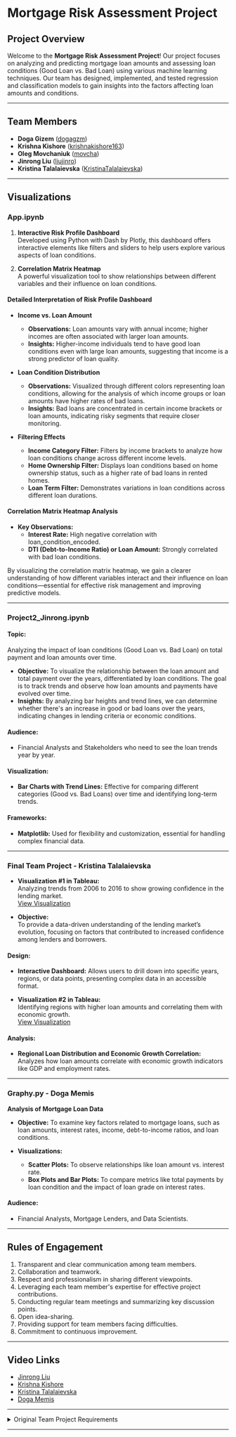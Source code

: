 # Mortgage Risk Assessment Project

## Project Overview

Welcome to the **Mortgage Risk Assessment Project**! Our project focuses on analyzing and predicting mortgage loan amounts and assessing loan conditions (Good Loan vs. Bad Loan) using various machine learning techniques. Our team has designed, implemented, and tested regression and classification models to gain insights into the factors affecting loan amounts and conditions.

---

## Team Members

- **Doga Gizem** ([dogagzm](https://github.com/dogagzm))
- **Krishna Kishore** ([krishnakishore163](https://github.com/krishnakishore163))
- **Oleg Movchaniuk** ([movcha](https://github.com/movcha))
- **Jinrong Liu** ([liujinro](https://github.com/liujinro))
- **Kristina Talalaievska** ([KristinaTalalaievska](https://github.com/KristinaTalalaievska))

---

## Visualizations

### **App.ipynb**

1. **Interactive Risk Profile Dashboard**  
   Developed using Python with Dash by Plotly, this dashboard offers interactive elements like filters and sliders to help users explore various aspects of loan conditions.

2. **Correlation Matrix Heatmap**  
   A powerful visualization tool to show relationships between different variables and their influence on loan conditions.

#### **Detailed Interpretation of Risk Profile Dashboard**

- **Income vs. Loan Amount**  
  - **Observations:** Loan amounts vary with annual income; higher incomes are often associated with larger loan amounts.
  - **Insights:** Higher-income individuals tend to have good loan conditions even with large loan amounts, suggesting that income is a strong predictor of loan quality.

- **Loan Condition Distribution**  
  - **Observations:** Visualized through different colors representing loan conditions, allowing for the analysis of which income groups or loan amounts have higher rates of bad loans.
  - **Insights:** Bad loans are concentrated in certain income brackets or loan amounts, indicating risky segments that require closer monitoring.

- **Filtering Effects**  
  - **Income Category Filter:** Filters by income brackets to analyze how loan conditions change across different income levels.
  - **Home Ownership Filter:** Displays loan conditions based on home ownership status, such as a higher rate of bad loans in rented homes.
  - **Loan Term Filter:** Demonstrates variations in loan conditions across different loan durations.

#### **Correlation Matrix Heatmap Analysis**

- **Key Observations:**
  - **Interest Rate:** High negative correlation with loan_condition_encoded.
  - **DTI (Debt-to-Income Ratio) or Loan Amount:** Strongly correlated with bad loan conditions.
  
By visualizing the correlation matrix heatmap, we gain a clearer understanding of how different variables interact and their influence on loan conditions—essential for effective risk management and improving predictive models.

---

### **Project2_Jinrong.ipynb**

#### **Topic:**  
Analyzing the impact of loan conditions (Good Loan vs. Bad Loan) on total payment and loan amounts over time.

- **Objective:** To visualize the relationship between the loan amount and total payment over the years, differentiated by loan conditions. The goal is to track trends and observe how loan amounts and payments have evolved over time.
- **Insights:** By analyzing bar heights and trend lines, we can determine whether there's an increase in good or bad loans over the years, indicating changes in lending criteria or economic conditions.

#### **Audience:**

- Financial Analysts and Stakeholders who need to see the loan trends year by year.

#### **Visualization:**

- **Bar Charts with Trend Lines:** Effective for comparing different categories (Good vs. Bad Loans) over time and identifying long-term trends.

#### **Frameworks:**

- **Matplotlib:** Used for flexibility and customization, essential for handling complex financial data.

---

### **Final Team Project - Kristina Talalaievska**

- **Visualization #1 in Tableau:**  
  Analyzing trends from 2006 to 2016 to show growing confidence in the lending market.  
  [View Visualization](https://public.tableau.com/views/Mortgagemarketinvestigation/Sheet1?:language=en-US&:sid=&:redirect=auth&:display_count=n&:origin=viz_share_link)

- **Objective:**  
  To provide a data-driven understanding of the lending market’s evolution, focusing on factors that contributed to increased confidence among lenders and borrowers.

#### **Design:**

- **Interactive Dashboard:** Allows users to drill down into specific years, regions, or data points, presenting complex data in an accessible format.

- **Visualization #2 in Tableau:**  
  Identifying regions with higher loan amounts and correlating them with economic growth.  
  [View Visualization](https://public.tableau.com/app/profile/kristina.talalaievska/viz/Identifyingregionshigheronloanamountsandshowingmoreeconomicgrowth/Sheet2)

#### **Analysis:**

- **Regional Loan Distribution and Economic Growth Correlation:**  
  Analyzes how loan amounts correlate with economic growth indicators like GDP and employment rates.

---

### **Graphy.py - Doga Memis**

**Analysis of Mortgage Loan Data**

- **Objective:** To examine key factors related to mortgage loans, such as loan amounts, interest rates, income, debt-to-income ratios, and loan conditions.

- **Visualizations:**
  - **Scatter Plots:** To observe relationships like loan amount vs. interest rate.
  - **Box Plots and Bar Plots:** To compare metrics like total payments by loan condition and the impact of loan grade on interest rates.

#### **Audience:**

- Financial Analysts, Mortgage Lenders, and Data Scientists.

---

## Rules of Engagement

1. Transparent and clear communication among team members.
2. Collaboration and teamwork.
3. Respect and professionalism in sharing different viewpoints.
4. Leveraging each team member's expertise for effective project contributions.
5. Conducting regular team meetings and summarizing key discussion points.
6. Open idea-sharing.
7. Providing support for team members facing difficulties.
8. Commitment to continuous improvement.

---

## Video Links

- [Jinrong Liu](https://vimeo.com/1000558863/d0e722b4f2?share=copy)
- [Krishna Kishore](https://vimeo.com/1000959222/4afd8dce93?share=copy)
- [Kristina Talalaievska](https://drive.google.com/file/d/1hgNK0Y32LRxVpXNiHaegi-lkWQNTQ1SH/view?usp=share_link)
- [Doga Memis](https://drive.google.com/file/d/1fSrtiI2qsf8S9FBjv8rG0reGXyvNAIt-/view?usp=drive_link)



---

<details>
<summary>Original Team Project Requirements</summary>

## Description
The team project consists of two modules. Each module requires participants to apply the skills they have learned to date, and explore a dataset of their choosing. The first part of the team project involves creating a simple program with a database in order to analyze a dataset from an open source, such as Kaggle. In the second part of the team project, teams will come together again and apply the skills developed in each of the data science or machine learning foundations certificate streams. Teams will either create a data visualization or a machine learning model.

Participants will work in assigned teams of 4-5. 

#### Project Descriptions

* [First Team Project Description](./team_project_1.md)
* [Second Team Project Description](./team_project_2.md)

## Learning Outcomes
By the end of Team Project Module 1, participants will be able to:
* Resolve merge conflicts
* Describe common problems or challenges a team encounters when working collaboratively using Git and GitHub
* Create a program to analyze a dataset with contributions from multiple team members

By the end of Team Project Module 2, participants will be able to:
* Create a data visualization as a team
* Create a machine learning model as a team

### Contacts
**Questions can be submitted to the _#cohort-3-help_ channel on Slack**

* Technical Facilitator: 
  * **Kamilah Ebrahim**(she/her)
  kamilah.ebrahim@mail.utoronto.ca

* Learning Support Staff:

  * **Farzaneh Hashemi** (she/her )
  fhashemi.ma@gmail.com
  * **Tong Su** (she/her)
  tong.su@mail.utoronto.ca

### Delivery of Team Project Modules

Each Team Project module will include two live learning sessions and one case study presentation. During live learning sessions, facilitators will introduce the project, walk through relevant examples, and introduce various team skills that support project success. The remaining time will be used for teams to assemble and work on their projects, as well as get help from the facilitator or the learning support to troubleshoot any issues a team may be encountering. 

Work periods will also be used as opportunities for teams to collaborate and work together, while accessing learning support. 

### Schedule

|Day 1|Day 2|Day 3|Day 4|Day 5|
|-----|-----|-----|-----|-----|
|Live Learning Session |Live Learning Session|Case Study|Work Period|Work Period|

## Requirements
* Participants are expected to attend live learning sessions and the case study as part of the learning experience. Participants are encouraged to use the scheduled work period time to complete their projects.
* Participants are encouraged to ask questions and collaborate with others to enhance learning.
* Participants must have a computer and an internet connection to participate in online activities.
* Participants must not use generative AI such as ChatGPT to generate code to complete assignments. It should be used as a supportive tool to seek out answers to questions you may have.
* We expect participants to have completed the [onboarding repo](https://github.com/UofT-DSI/onboarding/tree/main/onboarding_documents).
* We encourage participants to default to having their camera on at all times, and turning the camera off only as needed. This will greatly enhance the learning experience for all participants and provides real-time feedback for the instructional team. 

### How to get help
![image](/steps-to-ask-for-help.png)

## Folder Structure

### Project 1
```markdown
|-- data
|---- processed
|---- raw
|---- sql
|-- reports
|-- src
|-- README.md
|-- .gitignore
```

### Project 2
```markdown
|-- data
|---- processed
|---- raw
|---- sql
|-- experiments
|-- models
|-- reports
|-- src
|-- README.md
|-- .gitignore
```

* **Data:** Contains the raw, processed and final data. For any data living in a database, make sure to export the tables out into the `sql` folder, so it can be used by anyone else.
* **Experiments:** A folder for experiments
* **Models:** A folder containing trained models or model predictions
* **Reports:** Generated HTML, PDF etc. of your report
* **src:** Project source code
* README: This file!
* .gitignore: Files to exclude from this folder, specified by the Technical Facilitator

</details>

---